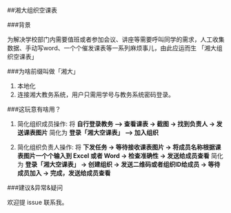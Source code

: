 ##湘大组织空课表

###背景

为解决学校部门内需要值班或者参加会议、讲座等需要呼叫同学的需求，人工收集数据、手动写word、一个个催发课表等一系列麻烦事儿，由此应运而生 「湘大组织空课表」

###为啥前缀叫做「湘大」

1. 本地化
2. 连接湘大教务系统，用户只需用学号与教务系统密码登录。

###这玩意有啥用？

1. 简化组织成员操作: 
	将
	**自行登录教务 —> 查看课表 -> 截图 -> 找到负责人 -> 发送课表图片**
	简化为
	**登录「湘大空课表」 —> 加入组织**

2. 简化组织负责人操作:
	将
	**下发任务 -> 等待接收课表图片 -> 将成员名称根据课表图片一个个输入到 Excel 或者 Word -> 检查准确性 -> 发送给成员查看**
	简化为
	**登录「湘大空课表」 -> 创建组织 -> 发送二维码或者组织ID给成员 -> 等待成员加入 -> 完成，发送给成员查看**

###建议&异常&疑问

欢迎提 issue 联系我。